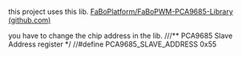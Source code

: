 this project uses this lib. 
[FaBoPlatform/FaBoPWM-PCA9685-Library (github.com)](https://github.com/FaBoPlatform/FaBoPWM-PCA9685-Library)

you have to change the chip address in the lib. 
///** PCA9685 Slave Address register */
//#define PCA9685_SLAVE_ADDRESS 0x55